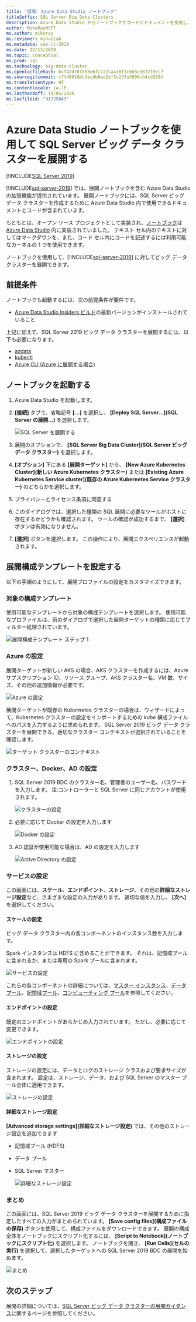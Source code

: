 ```yaml
---
title: '展開: Azure Data Studio ノートブック'
titleSuffix: SQL Server Big Data Clusters
description: Azure Data Studio からノートブックでコードとドキュメントを使用し、SQL Server ビッグ データ クラスターを展開する方法について説明します。
author: MikeRayMSFT
ms.author: mikeray
ms.reviewer: mihaelab
ms.metadata: seo-lt-2019
ms.date: 12/13/2019
ms.topic: conceptual
ms.prod: sql
ms.technology: big-data-cluster
ms.openlocfilehash: bcf42d76f855e6fc722caa18f3c0d3c3672f9ec7
ms.sourcegitcommit: c7f40918dc3ecdb0ed2ef5c237a3996cb4cd268d
ms.translationtype: HT
ms.contentlocale: ja-JP
ms.lasthandoff: 10/05/2020
ms.locfileid: "91725843"
---
```

# <a name="deploy-sql-server-big-data-cluster-with-azure-data-studio-notebook"></a>Azure Data Studio ノートブックを使用して SQL Server ビッグ データ クラスターを展開する

[!INCLUDE[SQL Server 2019](../includes/applies-to-version/sqlserver2019.md)]

[!INCLUDE[sql-server-2019](../includes/sssqlv15-md.md)] では、展開ノートブックを含む Azure Data Studio の拡張機能が提供されています。 展開ノートブックには、SQL Server ビッグ データ クラスターを作成するために Azure Data Studio 内で使用できるドキュメントとコードが含まれています。

もともとは、オープン ソース プロジェクトとして実装され、[ノートブック](../azure-data-studio/notebooks/notebooks-guidance.md)は [Azure Data Studio](../azure-data-studio/download-azure-data-studio.md?view=sql-server-ver15) 内に実装されていました。 テキスト セル内のテキストに対してはマークダウンを、また、コード セル内にコードを記述するには利用可能なカーネルの 1 つを使用できます。

ノートブックを使用して、[!INCLUDE[sql-server-2019](../includes/sssqlv15-md.md)] に対してビッグ データ クラスターを展開できます。

## <a name="prerequisites"></a>前提条件

ノートブックも起動するには、次の前提条件が要件です。

* [Azure Data Studio Insiders ビルド](https://github.com/microsoft/azuredatastudio#try-out-the-latest-insiders-build-from-master)の最新バージョンがインストールされていること

上記に加えて、SQL Server 2019 ビッグ データ クラスターを展開するには、以下も必要になります。

* [azdata](../azdata/install/deploy-install-azdata.md)
* [kubectl](https://kubernetes.io/docs/tasks/tools/install-kubectl/#install-kubectl-binary-using-native-package-management)
* [Azure CLI (Azure に展開する場合)](/cli/azure/install-azure-cli?view=azure-cli-latest)

## <a name="launch-the-notebook"></a>ノートブックを起動する

1. Azure Data Studio を起動します。

2. **[接続]** タブで、省略記号 **[...]** を選択し、 **[Deploy SQL Server...]\(SQL Server の展開...\)** を選択します。

   ![SQL Server を展開する](media/notebooks-deploy/deploy-notebooks.png)

3. 展開のオプションで、 **[SQL Server Big Data Cluster]\(SQL Server ビッグ データ クラスター\)** を選択します。

4. **[オプション]** 下にある **[展開ターゲット]** から、 **[New Azure Kubernetes Cluster]\(新しい Azure Kubernetes クラスター\)** または **[Existing Azure Kubernetes Service cluster]\(既存の Azure Kubernetes Service クラスター\)** のどちらかを選択します。

5. プライバシーとライセンス条項に同意する

6. このダイアログでは、選択した種類の SQL 展開に必要なツールがホストに存在するかどうかも確認されます。 ツールの確認が成功するまで、 **[選択]** ボタンは有効になりません。

7. **[選択]** ボタンを選択します。 この操作により、展開エクスペリエンスが起動されます。

## <a name="set-deployment-configuration-template"></a>展開構成テンプレートを設定する

以下の手順のようにして、展開プロファイルの設定をカスタマイズできます。

### <a name="target-configuration-template"></a>対象の構成テンプレート

使用可能なテンプレートから対象の構成テンプレートを選択します。 使用可能なプロファイルは、前のダイアログで選択した展開ターゲットの種類に応じてフィルター処理されています。

   ![展開構成テンプレート ステップ 1](media/notebooks-deploy/deployment-configuration-template.png)

### <a name="azure-settings"></a>Azure の設定

展開ターゲットが新しい AKS の場合、AKS クラスターを作成するには、Azure サブスクリプション ID、リソース グループ、AKS クラスター名、VM 数、サイズ、その他の追加情報が必要です。

   ![Azure の設定](media/notebooks-deploy/azure-settings.png)

展開ターゲットが既存の Kubernetes クラスターの場合は、ウィザードによって、Kubernetes クラスターの設定をインポートするための *kube* 構成ファイルへのパスを入力するように求められます。 SQL Server 2019 ビッグ データ クラスターを展開できる、適切なクラスター コンテキストが選択されていることを確認します。

   ![ターゲット クラスターのコンテキスト](media/notebooks-deploy/target-cluster-context.png)

### <a name="cluster-docker-and-ad-settings"></a>クラスター、Docker、AD の設定

1. SQL Server 2019 BDC のクラスター名、管理者のユーザー名、パスワードを入力します。
注:コントローラーと SQL Server に同じアカウントが使用されます。

   ![クラスターの設定](media/notebooks-deploy/cluster-settings.png)

2. 必要に応じて Docker の設定を入力します

   ![Docker の設定](media/notebooks-deploy/docker-settings.png)

3. AD 認証が使用可能な場合は、AD の設定を入力します

   ![Active Directory の設定](media/notebooks-deploy/active-directory-settings.png)

### <a name="service-settings"></a>サービスの設定

この画面には、**スケール**、**エンドポイント**、**ストレージ**、その他の**詳細なストレージ設定**など、さまざまな設定の入力があります。 適切な値を入力し、 **[次へ]** を選択してください。

#### <a name="scale-settings"></a>スケールの設定

ビッグ データ クラスター内の各コンポーネントのインスタンス数を入力します。

Spark インスタンスは HDFS に含めることができます。 それは、記憶域プールに含まれるか、または専用の Spark プールに含まれます。

   ![サービスの設定](media/notebooks-deploy/service-settings.png)

これらの各コンポーネントの詳細については、[マスター インスタンス](concept-master-instance.md)、[データ プール](concept-data-pool.md)、[記憶域プール](concept-storage-pool.md)、[コンピューティング プール](concept-compute-pool.md)を参照してください。

#### <a name="endpoint-settings"></a>エンドポイントの設定

既定のエンドポイントがあらかじめ入力されています。 ただし、必要に応じて変更できます。

   ![エンドポイントの設定](media/notebooks-deploy/endpoint-settings.png)

#### <a name="storage-settings"></a>ストレージの設定

ストレージの設定には、データとログのストレージ クラスおよび要求サイズが含まれます。 設定は、ストレージ、データ、および SQL Server のマスター プール全体に適用できます。

   ![ストレージの設定](media/notebooks-deploy/storage-settings.png)

#### <a name="advanced-storage-settings"></a>詳細なストレージ設定

**[Advanced storage settings]\(詳細なストレージ設定\)** では、その他のストレージ設定を追加できます

* 記憶域プール (HDFS)
* データ プール
* SQL Server マスター

   ![詳細なストレージ設定](media/notebooks-deploy/advanced-storage-settings.png)

### <a name="summary"></a>まとめ

この画面には、SQL Server 2019 ビッグ データ クラスターを展開するために指定したすべての入力がまとめられています。 **[Save config files]\(構成ファイルの保存\)** ボタンを使用して、構成ファイルをダウンロードできます。 展開の構成全体をノートブックにスクリプト化するには、 **[Script to Notebook]\(ノートブックにスクリプト化\)** を選択します。 ノートブックを開き、 **[Run Cells]\(セルの実行\)** を選択して、選択したターゲットへの SQL Server 2019 BDC の展開を始めます。

   ![まとめ](media/notebooks-deploy/deploy-sql-server-big-data-cluster-on-a-new-AKS-cluster.png)

## <a name="next-steps"></a>次のステップ

展開の詳細については、[SQL Server ビッグ データ クラスターの展開ガイダンス](deployment-guidance.md)に関するページを参照してください。